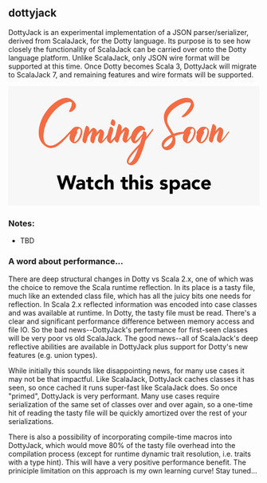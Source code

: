 ## dottyjack

DottyJack is an experimental implementation of a JSON parser/serializer, derived from ScalaJack, for the Dotty language.  Its purpose is to see how closely the functionality of ScalaJack can be carried over onto the Dotty language platform.  Unlike ScalaJack, only JSON wire format will be supported at this time.  Once Dotty becomes Scala 3, DottyJack will migrate to ScalaJack 7, and remaining features and wire formats will be supported.

![](comingsoon.png)


### Notes:

* TBD


### A word about performance...
There are deep structural changes in Dotty vs Scala 2.x, one of which was the choice to remove the Scala runtime reflection.  In its place is a tasty file, much like an extended class file, which has all the juicy bits one needs for reflection.  In Scala 2.x reflected information was encoded into case classes and was available at runtime.  In Dotty, the tasty file must be read.  There's a clear and significant performance difference between memory access and file IO.  So the bad news--DottyJack's performance for first-seen classes will be very poor vs old ScalaJack.  The good news--all of ScalaJack's deep reflective abilities are available in DottyJack plus support for Dotty's new features (e.g. union types).

While initially this sounds like disappointing news, for many use cases it may not be that impactful.  Like ScalaJack, DottyJack caches classes it has seen, so once cached it runs super-fast like ScalaJack does.  So once "primed", DottyJack is very performant.  Many use cases require serialization of the same set of classes over and over again, so a one-time hit of reading the tasty file will be quickly amortized over the rest of your serializations.

There is also a possibility of incorporating compile-time macros into DottyJack, which would move 80% of the tasty file overhead into the compilation process (except for runtime dynamic trait resolution, i.e. traits with a type hint).  This will have a very positive performance benefit.  The priniciple limitation on this approach is my own learning curve!  Stay tuned...
